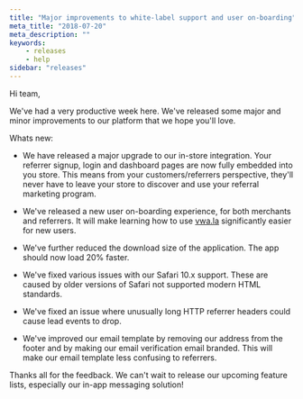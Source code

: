 ```yaml
---
title: "Major improvements to white-label support and user on-boarding"
meta_title: "2018-07-20"
meta_description: ""
keywords:
    - releases
    - help
sidebar: "releases"
---
```


Hi team,

We've had a very productive week here. We've released some major and minor improvements to our platform that we hope you'll love.

Whats new:

*   We have released a major upgrade to our in-store integration. Your referrer signup, login and dashboard pages are now fully embedded into you store. This means from your customers/referrers perspective, they'll never have to leave your store to discover and use your referral marketing program.
*   We've released a new user on-boarding experience, for both merchants and referrers. It will make learning how to use [vwa.la](http://vwa.la) significantly easier for new users.
*   We've further reduced the download size of the application. The app should now load 20% faster.  
    
*   We've fixed various issues with our Safari 10.x support. These are caused by older versions of Safari not supported modern HTML standards.
*   We've fixed an issue where unusually long HTTP referrer headers could cause lead events to drop.
*   We've improved our email template by removing our address from the footer and by making our email verification email branded. This will make our email template less confusing to referrers.

Thanks all for the feedback. We can't wait to release our upcoming feature lists, especially our in-app messaging solution!